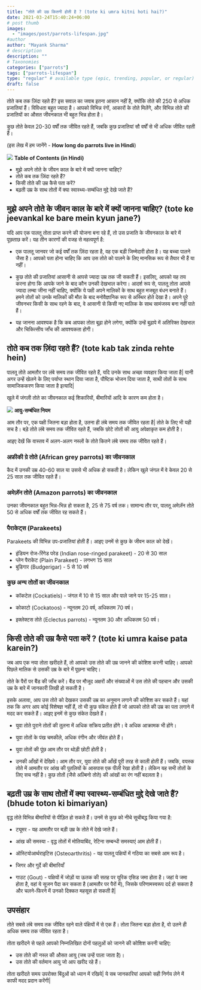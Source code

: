 ```yaml
---
title: "तोते की उम्र कितनी होती है ? (tote ki umra kitni hoti hai?)"
date: 2021-03-24T15:40:24+06:00
# post thumb
images:
  - "images/post/parrots-lifespan.jpg"
#author
author: "Mayank Sharma"
# description
description: ""
# Taxonomies
categories: ["parrots"]
tags: ["parrots-lifespan"]
type: "regular" # available type (epic, trending, popular, or regular)
draft: false
---
```


तोते कब तक ज़िंदा रहते हैं? इस सवाल का जवाब इतना आसान नहीं है, क्योंकि तोते की 250 से अधिक प्रजातियां हैं। विविधता बहुत ज्यादा है। आपको विभिन्न रंगों, आकारों के तोते मिलेंगे, और विभिन्न तोते की प्रजातियों का औसत जीवनकाल भी बहुत भिन्न होता है।

कुछ तोते केवल 20-30 वर्षों तक जीवित रहते हैं, जबकि कुछ प्रजातियां सौ वर्षों से भी अधिक जीवित रहती हैं।

(इस लेख में हम जानेंगे - <strong>How long do parrots live in Hindi</strong>)

<div class="toc-mak">
<img src="../../../images/pencil.png">
<b>Table of Contents (in Hindi)</b>
<ul>
<li>मुझे अपने तोते के जीवन काल के बारे में क्यों जानना चाहिए?</li>
<li>तोते कब तक ज़िंदा रहते हैं?</li>
<li>किसी तोते की उम्र कैसे पता करें?</li>
<li>बढ़ती उम्र के साथ तोतों में क्या स्वास्थ्य-सम्बंधित मुद्दे देखे जाते हैं?</li>
</ul>
</div>


## मुझे अपने तोते के जीवन काल के बारे में क्यों जानना चाहिए? (tote ke jeevankal ke bare mein kyun jane?)

यदि आप एक पालतू तोता प्राप्त करने की योजना बना रहे हैं, तो उस प्रजाति के जीवनकाल के बारे में पूछताछ करें। यह तीन कारणों की वजह से महत्वपूर्ण है:

* एक पालतू जानवर जो कई वर्षों तक ज़िंदा रहता है, वह एक बड़ी जिम्मेदारी होता है। यह बच्चा पालने जैसा है। आपको पता होना चाहिए कि आप उस तोते को पालने के लिए मानसिक रूप से तैयार भी हैं या नहीं।

* कुछ तोते की प्रजातियां आसानी से आपसे ज्यादा उम्र तक जी सकती हैं। इसलिए, आपको यह तय करना होगा कि आपके जाने के बाद कौन उनकी देखभाल करेगा। आदर्श रूप से, पालतू तोता आपसे ज्यादा लम्बा जीना नहीं चाहिए, क्योंकि ये पक्षी अपने मालिकों के साथ बहुत मजबूत बंधन बनाते हैं। हमने तोतों को उनके मालिकों की मौत के बाद मनोवैज्ञानिक रूप से अस्थिर होते देखा है। अपने पूरे जीवनभर किसी के साथ रहने के बाद, वे आसानी से किसी नए मालिक के साथ सामंजस्य बना नहीं पाते हैं।

* यह जानना आवश्यक है कि कब आपका तोता बूढ़ा होने लगेगा, क्योंकि उन्हें बुढ़ापे में अतिरिक्त देखभाल और चिकित्सीय जाँच की आवश्यकता होगी।


## तोते कब तक ज़िंदा रहते हैं? (tote kab tak zinda rehte hein)

पालतू तोते आमतौर पर लंबे समय तक जीवित रहते हैं, यदि उनके साथ अच्छा व्यवहार किया जाता है| यानी अगर उन्हें खेलने के लिए पर्याप्त स्थान दिया जाता है, पौष्टिक भोजन दिया जाता है, साथी तोतों के साथ सामाजिककरण किया जाता है इत्यादि| 

खुले में जंगली तोते का जीवनकाल कई शिकारियों, बीमारियों आदि के कारण कम होता है।

<div class="toc-mak">
  <img src="../../../images/pencil.png">
  <b>आयु-सम्बंधित नियम</b><br>

आम तौर पर, एक पक्षी जितना बड़ा होता है, उतना ही लंबे समय तक जीवित रहता है| तोते के लिए भी यही सच है। बड़े तोते लंबे समय तक जीवित रहते हैं, जबकि छोटे तोतों की आयु अपेक्षाकृत कम होती है।
</div>

आइए देखें कि वास्तव में अलग-अलग नस्लों के तोते कितने लंबे समय तक जीवित रहते हैं।

### अफ्रीकी ग्रे तोते (African grey parrots) का जीवनकाल

कैद में उनकी उम्र 40-60 साल या उससे भी अधिक हो सकती है। लेकिन खुले जंगल में वे केवल 20 से 25 साल तक जीवित रहते हैं।

### अमेज़ॅन तोते (Amazon parrots) का जीवनकाल

उनका जीवनकाल बहुत भिन्न-भिन्न हो सकता है, 25 से 75 वर्ष तक। सामान्य तौर पर, पालतू अमेज़ॅन तोते 50 से अधिक वर्षों तक जीवित रह सकते हैं।

### पैराकेट्स (Parakeets)

Parakeets की विभिन्न उप-प्रजातियां होती हैं। आइए उनमें से कुछ के जीवन काल को देखें।

* इंडियन रोज-रिंगेड परेड (Indian rose-ringed parakeet) - 20 से 30 साल
* प्लेन पैराकेट (Plain Parakeet) - लगभग 15 साल
* बुडिगार (Budgerigar) - 5 से 10 वर्ष

### कुछ अन्य तोतों का जीवनकाल

* कॉकटेल (Cockatiels) - जंगल में 10 से 15 साल और पाले जाने पर 15-25 साल।

* कोकाटो (Cockatoos) - न्यूनतम 20 वर्ष, अधिकतम 70 वर्ष।

* इक्लेक्टस तोते (Eclectus parrots) - न्यूनतम 30 और अधिकतम 50 वर्ष।


## किसी तोते की उम्र कैसे पता करें ? (tote ki umra kaise pata karein?)

जब आप एक नया तोता खरीदते हैं, तो आपको उस तोते की उम्र जानने की कोशिश करनी चाहिए। आपको पिछले मालिक से उसकी उम्र के बारे में पूछना चाहिए।

तोते के पैरों पर बैंड की जाँच करें। बैंड पर मौजूद अक्षरों और संख्याओं में उस तोते की पहचान और उसकी उम्र के बारे में जानकारी लिखी हो सकती है।

इसके अलावा, आप उस तोते को देखकर उसकी उम्र का अनुमान लगाने की कोशिश कर सकते हैं। यहां तक ​​कि अगर आप कोई विशेषज्ञ नहीं हैं, तो भी कुछ संकेत होते हैं जो आपको तोते की उम्र का पता लगाने में मदद कर सकते हैं। आइए इनमें से कुछ संकेत देखते हैं।

* युवा तोते पुराने तोतों की तुलना में अधिक सक्रिय प्रतीत होंगे। वे अधिक आक्रामक भी होंगे।

* युवा तोतों के पंख चमकीले, अधिक रंगीन और जीवंत होते हैं।

* युवा तोतों की पूंछ आम तौर पर थोड़ी छोटी होती है।

* उनकी आँखों में देखिये। आम तौर पर, युवा तोते की आँखें पूरी तरह से काली होती हैं। जबकि, वयस्क तोते में आमतौर पर आंख की पुतलियों के आसपास एक पीली रेखा होती है। लेकिन यह सभी तोतों के लिए सच नहीं है। कुछ तोतों (जैसे अल्बिनो तोते) की आंखों का रंग नहीं बदलता है।


## बढ़ती उम्र के साथ तोतों में क्या स्वास्थ्य-सम्बंधित मुद्दे देखे जाते हैं? (bhude toton ki bimariyan)

वृद्ध तोते विभिन्न बीमारियों से पीड़ित हो सकते हैं। उनमें से कुछ को नीचे सूचीबद्ध किया गया है:

* ट्यूमर - यह आमतौर पर बड़ी उम्र के तोते में देखे जाते हैं।

* आंख की समस्या - वृद्ध तोतों में मोतियाबिंद, रेटिना सम्बन्धी समस्याएं आम होती हैं।

* ऑस्टियोआर्थराइटिस (Osteoarthritis) - यह पालतू पक्षियों में गठिया का सबसे आम रूप है।

* जिगर और गुर्दे की बीमारियाँ

* गाउट (Gout) - पक्षियों में जोड़ों या ऊतक की सतह पर यूरिक एसिड जमा होता है। जहां ये जमा होता है, वहां ये सूजन पैदा कर सकता है (आमतौर पर पैरों में), जिसके परिणामस्वरूप दर्द हो सकता है और चलने-फिरने में उनको दिक्कत महसूस हो सकती है| 


## उपसंहार 

तोते सबसे लंबे समय तक जीवित रहने वाले पंक्षियों में से एक हैं। तोता जितना बड़ा होता है, वो उतने ही अधिक समय तक जीवित रहता है।

तोता खरीदने से पहले आपको निम्नलिखित दोनों पहलुओं को जानने की कोशिश करनी चाहिए:
* उस तोते की नस्ल की औसत आयु (जब उन्हें पाला जाता है)।
* उस तोते की वर्तमान आयु जो आप खरीद रहे हैं।

तोता खरीदते समय उपरोक्त बिंदुओं को ध्यान में रखिये| ये सब जानकारियां आपको सही निर्णय लेने में काफी मदद प्रदान करेंगी|   
